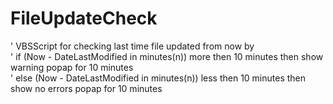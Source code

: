 # FileUpdateCheck
' VBSScript for checking last time file updated from now by <br>
' if  (Now - DateLastModified in minutes(n)) more then 10 minutes then show warning popap for 10 minutes <br>
' else (Now - DateLastModified in minutes(n)) less then 10 minutes then show no errors popap for 10 minutes
